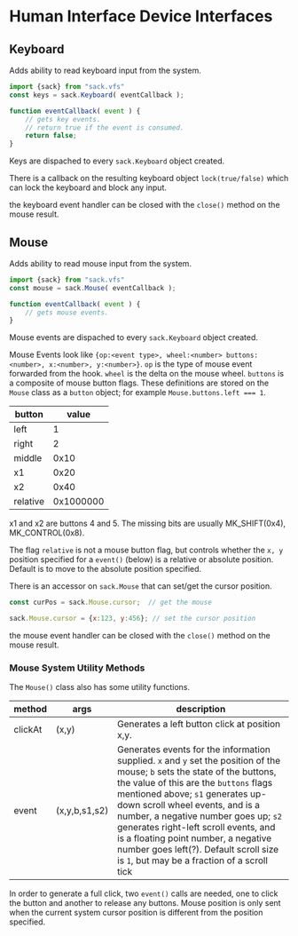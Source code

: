 
# Human Interface Device Interfaces

## Keyboard

Adds ability to read keyboard input from the system.

``` js
import {sack} from "sack.vfs"
const keys = sack.Keyboard( eventCallback );

function eventCallback( event ) {
	// gets key events.
	// return true if the event is consumed.
	return false;
}
```

Keys are dispached to every `sack.Keyboard` object created.

There is a callback on the resulting keyboard object `lock(true/false)` which can lock the keyboard and block any input.

the keyboard event handler can be closed with the `close()` method on the mouse result.

## Mouse

Adds ability to read mouse input from the system.

``` js
import {sack} from "sack.vfs"
const mouse = sack.Mouse( eventCallback );

function eventCallback( event ) {
	// gets mouse events.
}
```

Mouse events are dispached to every `sack.Keyboard` object created.

Mouse Events look like `{op:<event type>, wheel:<number> buttons:<number>, x:<number>, y:<number>}`.  `op` is 
the type of mouse event forwarded from the hook.  `wheel` is the delta on the mouse wheel.  `buttons` is a composite
of mouse button flags.  These definitions are stored on the `Mouse` class as a `button` object; for example `Mouse.buttons.left === 1`.

| button | value |
|----|-----|
|left| 1 |
|right| 2 |
|middle | 0x10 | 
|x1| 0x20 |
|x2| 0x40 |
|relative| 0x1000000 |

x1 and x2 are buttons 4 and 5.   The missing bits are usually MK_SHIFT(0x4), MK_CONTROL(0x8).

The flag `relative` is not a mouse button flag, but controls whether the `x, y` position specified for a `event()` (below) is a relative or absolute position.  Default is to move to the absolute position specified.

There is an accessor on `sack.Mouse` that can set/get the cursor position.

``` js
const curPos = sack.Mouse.cursor;  // get the mouse

sack.Mouse.cursor = {x:123, y:456}; // set the cursor position
```

the mouse event handler can be closed with the `close()` method on the mouse result.

### Mouse System Utility Methods

The `Mouse()` class also has some utility functions.

|method|args|description|
|---|---|---|
|clickAt| (x,y) | Generates a left button click at position x,y. |
|event| (x,y,b,s1,s2) | Generates events for the information supplied.  `x` and `y` set the position of the mouse; `b` sets the state of the buttons, the value of this are the `buttons` flags mentioned above; `s1` generates up-down scroll wheel events, and is a number, a negative number goes up; `s2` generates right-left scroll events, and is a floating point number, a negative number goes left(?).  Default scroll size is `1`, but may be a fraction of a scroll tick |

In order to generate a full click, two `event()` calls are needed, one to click the button and another to release any buttons.
Mouse position is only sent when the current system cursor position is different from the position specified.


